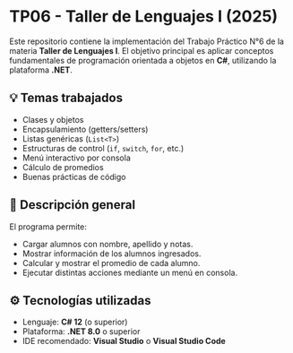 # TP06 - Taller de Lenguajes I (2025)

Este repositorio contiene la implementación del Trabajo Práctico N°6 de la materia **Taller de Lenguajes I**. El objetivo principal es aplicar conceptos fundamentales de programación orientada a objetos en **C#**, utilizando la plataforma **.NET**.

## 💡 Temas trabajados

- Clases y objetos
- Encapsulamiento (getters/setters)
- Listas genéricas (`List<T>`)
- Estructuras de control (`if`, `switch`, `for`, etc.)
- Menú interactivo por consola
- Cálculo de promedios
- Buenas prácticas de código

## 🧾 Descripción general

El programa permite:
- Cargar alumnos con nombre, apellido y notas.
- Mostrar información de los alumnos ingresados.
- Calcular y mostrar el promedio de cada alumno.
- Ejecutar distintas acciones mediante un menú en consola.

## ⚙️ Tecnologías utilizadas

- Lenguaje: **C# 12** (o superior)
- Plataforma: **.NET 8.0** o superior
- IDE recomendado: **Visual Studio** o **Visual Studio Code**